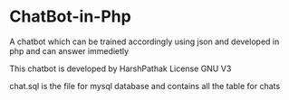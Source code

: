 # ChatBot-in-Php
A chatbot which can be trained accordingly using json and developed in php and can answer immedietly

This chatbot is developed by HarshPathak
License GNU V3

chat.sql is the file for mysql database and contains all the table for chats
